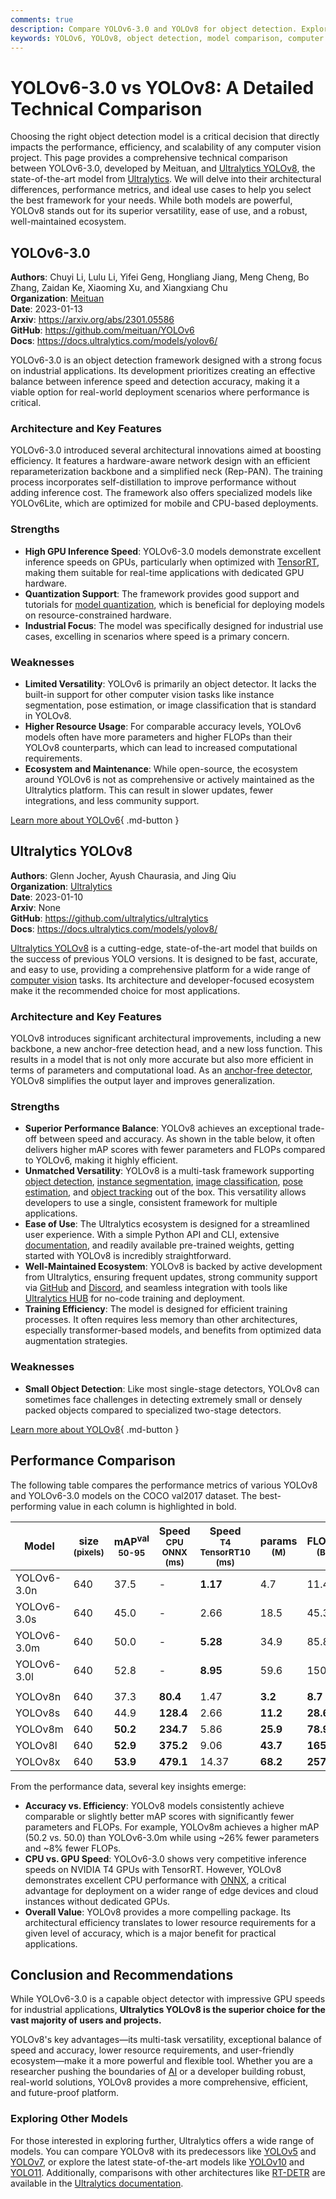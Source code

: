 ```yaml
---
comments: true
description: Compare YOLOv6-3.0 and YOLOv8 for object detection. Explore their architectures, strengths, and use cases to choose the best fit for your project.
keywords: YOLOv6, YOLOv8, object detection, model comparison, computer vision, machine learning, AI, Ultralytics, neural networks, YOLO models
---
```


# YOLOv6-3.0 vs YOLOv8: A Detailed Technical Comparison

Choosing the right object detection model is a critical decision that directly impacts the performance, efficiency, and scalability of any computer vision project. This page provides a comprehensive technical comparison between YOLOv6-3.0, developed by Meituan, and [Ultralytics YOLOv8](https://docs.ultralytics.com/models/yolov8/), the state-of-the-art model from [Ultralytics](https://www.ultralytics.com). We will delve into their architectural differences, performance metrics, and ideal use cases to help you select the best framework for your needs. While both models are powerful, YOLOv8 stands out for its superior versatility, ease of use, and a robust, well-maintained ecosystem.

<script async src="https://cdn.jsdelivr.net/npm/chart.js"></script>
<script defer src="../../javascript/benchmark.js"></script>

<canvas id="modelComparisonChart" width="1024" height="400" active-models='["YOLOv6-3.0", "YOLOv8"]'></canvas>

## YOLOv6-3.0

**Authors**: Chuyi Li, Lulu Li, Yifei Geng, Hongliang Jiang, Meng Cheng, Bo Zhang, Zaidan Ke, Xiaoming Xu, and Xiangxiang Chu  
**Organization**: [Meituan](about.meituan.com/en-US/about-us)  
**Date**: 2023-01-13  
**Arxiv**: <https://arxiv.org/abs/2301.05586>  
**GitHub**: <https://github.com/meituan/YOLOv6>  
**Docs**: <https://docs.ultralytics.com/models/yolov6/>

YOLOv6-3.0 is an object detection framework designed with a strong focus on industrial applications. Its development prioritizes creating an effective balance between inference speed and detection accuracy, making it a viable option for real-world deployment scenarios where performance is critical.

### Architecture and Key Features

YOLOv6-3.0 introduced several architectural innovations aimed at boosting efficiency. It features a hardware-aware network design with an efficient reparameterization backbone and a simplified neck (Rep-PAN). The training process incorporates self-distillation to improve performance without adding inference cost. The framework also offers specialized models like YOLOv6Lite, which are optimized for mobile and CPU-based deployments.

### Strengths

- **High GPU Inference Speed**: YOLOv6-3.0 models demonstrate excellent inference speeds on GPUs, particularly when optimized with [TensorRT](https://docs.ultralytics.com/integrations/tensorrt/), making them suitable for real-time applications with dedicated GPU hardware.
- **Quantization Support**: The framework provides good support and tutorials for [model quantization](https://www.ultralytics.com/glossary/model-quantization), which is beneficial for deploying models on resource-constrained hardware.
- **Industrial Focus**: The model was specifically designed for industrial use cases, excelling in scenarios where speed is a primary concern.

### Weaknesses

- **Limited Versatility**: YOLOv6 is primarily an object detector. It lacks the built-in support for other computer vision tasks like instance segmentation, pose estimation, or image classification that is standard in YOLOv8.
- **Higher Resource Usage**: For comparable accuracy levels, YOLOv6 models often have more parameters and higher FLOPs than their YOLOv8 counterparts, which can lead to increased computational requirements.
- **Ecosystem and Maintenance**: While open-source, the ecosystem around YOLOv6 is not as comprehensive or actively maintained as the Ultralytics platform. This can result in slower updates, fewer integrations, and less community support.

[Learn more about YOLOv6](https://docs.ultralytics.com/models/yolov6/){ .md-button }

## Ultralytics YOLOv8

**Authors**: Glenn Jocher, Ayush Chaurasia, and Jing Qiu  
**Organization**: [Ultralytics](https://www.ultralytics.com)  
**Date**: 2023-01-10  
**Arxiv**: None  
**GitHub**: <https://github.com/ultralytics/ultralytics>  
**Docs**: <https://docs.ultralytics.com/models/yolov8/>

[Ultralytics YOLOv8](https://docs.ultralytics.com/models/yolov8/) is a cutting-edge, state-of-the-art model that builds on the success of previous YOLO versions. It is designed to be fast, accurate, and easy to use, providing a comprehensive platform for a wide range of [computer vision](https://www.ultralytics.com/glossary/computer-vision-cv) tasks. Its architecture and developer-focused ecosystem make it the recommended choice for most applications.

### Architecture and Key Features

YOLOv8 introduces significant architectural improvements, including a new backbone, a new anchor-free detection head, and a new loss function. This results in a model that is not only more accurate but also more efficient in terms of parameters and computational load. As an [anchor-free detector](https://www.ultralytics.com/glossary/anchor-free-detectors), YOLOv8 simplifies the output layer and improves generalization.

### Strengths

- **Superior Performance Balance**: YOLOv8 achieves an exceptional trade-off between speed and accuracy. As shown in the table below, it often delivers higher mAP scores with fewer parameters and FLOPs compared to YOLOv6, making it highly efficient.
- **Unmatched Versatility**: YOLOv8 is a multi-task framework supporting [object detection](https://docs.ultralytics.com/tasks/detect/), [instance segmentation](https://docs.ultralytics.com/tasks/segment/), [image classification](https://docs.ultralytics.com/tasks/classify/), [pose estimation](https://docs.ultralytics.com/tasks/pose/), and [object tracking](https://docs.ultralytics.com/modes/track/) out of the box. This versatility allows developers to use a single, consistent framework for multiple applications.
- **Ease of Use**: The Ultralytics ecosystem is designed for a streamlined user experience. With a simple Python API and CLI, extensive [documentation](https://docs.ultralytics.com/), and readily available pre-trained weights, getting started with YOLOv8 is incredibly straightforward.
- **Well-Maintained Ecosystem**: YOLOv8 is backed by active development from Ultralytics, ensuring frequent updates, strong community support via [GitHub](https://github.com/ultralytics/ultralytics/issues) and [Discord](https://discord.com/invite/ultralytics), and seamless integration with tools like [Ultralytics HUB](https://www.ultralytics.com/hub) for no-code training and deployment.
- **Training Efficiency**: The model is designed for efficient training processes. It often requires less memory than other architectures, especially transformer-based models, and benefits from optimized data augmentation strategies.

### Weaknesses

- **Small Object Detection**: Like most single-stage detectors, YOLOv8 can sometimes face challenges in detecting extremely small or densely packed objects compared to specialized two-stage detectors.

[Learn more about YOLOv8](https://docs.ultralytics.com/models/yolov8/){ .md-button }

## Performance Comparison

The following table compares the performance metrics of various YOLOv8 and YOLOv6-3.0 models on the COCO val2017 dataset. The best-performing value in each column is highlighted in bold.

| Model       | size<br><sup>(pixels) | mAP<sup>val<br>50-95 | Speed<br><sup>CPU ONNX<br>(ms) | Speed<br><sup>T4 TensorRT10<br>(ms) | params<br><sup>(M) | FLOPs<br><sup>(B) |
| ----------- | --------------------- | -------------------- | ------------------------------ | ----------------------------------- | ------------------ | ----------------- |
| YOLOv6-3.0n | 640                   | 37.5                 | -                              | **1.17**                            | 4.7                | 11.4              |
| YOLOv6-3.0s | 640                   | 45.0                 | -                              | 2.66                                | 18.5               | 45.3              |
| YOLOv6-3.0m | 640                   | 50.0                 | -                              | **5.28**                            | 34.9               | 85.8              |
| YOLOv6-3.0l | 640                   | 52.8                 | -                              | **8.95**                            | 59.6               | 150.7             |
|             |                       |                      |                                |                                     |                    |                   |
| YOLOv8n     | 640                   | 37.3                 | **80.4**                       | 1.47                                | **3.2**            | **8.7**           |
| YOLOv8s     | 640                   | 44.9                 | **128.4**                      | 2.66                                | **11.2**           | **28.6**          |
| YOLOv8m     | 640                   | **50.2**             | **234.7**                      | 5.86                                | **25.9**           | **78.9**          |
| YOLOv8l     | 640                   | **52.9**             | **375.2**                      | 9.06                                | **43.7**           | **165.2**         |
| YOLOv8x     | 640                   | **53.9**             | **479.1**                      | 14.37                               | **68.2**           | **257.8**         |

From the performance data, several key insights emerge:

- **Accuracy vs. Efficiency**: YOLOv8 models consistently achieve comparable or slightly better mAP scores with significantly fewer parameters and FLOPs. For example, YOLOv8m achieves a higher mAP (50.2 vs. 50.0) than YOLOv6-3.0m while using ~26% fewer parameters and ~8% fewer FLOPs.
- **CPU vs. GPU Speed**: YOLOv6-3.0 shows very competitive inference speeds on NVIDIA T4 GPUs with TensorRT. However, YOLOv8 demonstrates excellent CPU performance with [ONNX](https://docs.ultralytics.com/integrations/onnx/), a critical advantage for deployment on a wider range of edge devices and cloud instances without dedicated GPUs.
- **Overall Value**: YOLOv8 provides a more compelling package. Its architectural efficiency translates to lower resource requirements for a given level of accuracy, which is a major benefit for practical applications.

## Conclusion and Recommendations

While YOLOv6-3.0 is a capable object detector with impressive GPU speeds for industrial applications, **Ultralytics YOLOv8 is the superior choice for the vast majority of users and projects.**

YOLOv8's key advantages—its multi-task versatility, exceptional balance of speed and accuracy, lower resource requirements, and user-friendly ecosystem—make it a more powerful and flexible tool. Whether you are a researcher pushing the boundaries of [AI](https://www.ultralytics.com/glossary/artificial-intelligence-ai) or a developer building robust, real-world solutions, YOLOv8 provides a more comprehensive, efficient, and future-proof platform.

### Exploring Other Models

For those interested in exploring further, Ultralytics offers a wide range of models. You can compare YOLOv8 with its predecessors like [YOLOv5](https://docs.ultralytics.com/compare/yolov8-vs-yolov5/) and [YOLOv7](https://docs.ultralytics.com/compare/yolov8-vs-yolov7/), or explore the latest state-of-the-art models like [YOLOv10](https://docs.ultralytics.com/models/yolov10/) and [YOLO11](https://docs.ultralytics.com/models/yolo11/). Additionally, comparisons with other architectures like [RT-DETR](https://docs.ultralytics.com/compare/yolov8-vs-rtdetr/) are available in the [Ultralytics documentation](https://docs.ultralytics.com/compare/).
